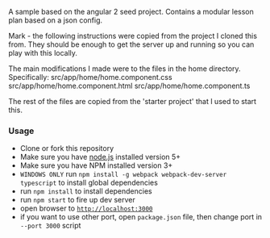 A sample based on the angular 2 seed project. Contains a modular lesson plan based on a json config.

Mark - the following instructions were copied from the project I cloned this from. They should be enough to get the server up and running so you can play with this locally.

The main modifications I made were to the files in the home directory. Specifically:
src/app/home/home.component.css
src/app/home/home.component.html
src/app/home/home.component.ts

The rest of the files are copied from the 'starter project' that I used to start this.

### Usage
- Clone or fork this repository
- Make sure you have [node.js](https://nodejs.org/) installed version 5+
- Make sure you have NPM installed version 3+
- `WINDOWS ONLY` run `npm install -g webpack webpack-dev-server typescript` to install global dependencies
- run `npm install` to install dependencies
- run `npm start` to fire up dev server
- open browser to [`http://localhost:3000`](http://localhost:3000)
- if you want to use other port, open `package.json` file, then change port in `--port 3000` script
